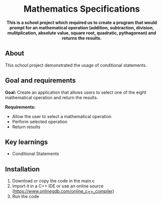 <h1 align="center">Mathematics Specifications</h1>
<p align="center"><strong>This is a school project which required us to create a program that would prompt for an mathematical operation (addition, subtraction, division, mulitplication, absolute value, square root, quadratic, pythagorean) and returns the results.</strong>
</p>
<h2>About</h2>
    This school project demonstrated the usage of conditional statements.

<h2>Goal and requirements</h2>

<strong>Goal:</strong> Create an application that allows users to select one of the eight mathematical operation and return the results.

<strong>Requirements: </strong>
<ul>
  <li>Allow the user to select a mathematical operation</li>
  <li>Perform selected operation</li>
  <li>Return results</li>
</ul>

<h2>Key learnings</h2>

- Conditional Statements

<h2>Installation</h2>

1. Download or copy the code in the main.c
2. Import it in a C++ IDE or use an online source (https://www.onlinegdb.com/online_c++_compiler)
3. Run the code

